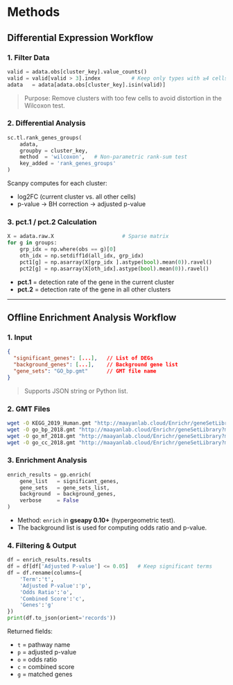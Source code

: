 # **Methods**

## Differential Expression Workflow

### 1. Filter Data

```python
valid = adata.obs[cluster_key].value_counts()
valid = valid[valid > 3].index          # Keep only types with ≥4 cells
adata   = adata[adata.obs[cluster_key].isin(valid)]
```

> Purpose: Remove clusters with too few cells to avoid distortion in the Wilcoxon test.

### 2. Differential Analysis

```python
sc.tl.rank_genes_groups(
    adata,
    groupby = cluster_key,
    method  = 'wilcoxon',   # Non-parametric rank-sum test
    key_added = 'rank_genes_groups'
)
```

Scanpy computes for each cluster:

* log2FC (current cluster vs. all other cells)
* p-value → BH correction → adjusted p-value

### 3. pct.1 / pct.2 Calculation

```python
X = adata.raw.X                      # Sparse matrix
for g in groups:
    grp_idx = np.where(obs == g)[0]
    oth_idx = np.setdiff1d(all_idx, grp_idx)
    pct1[g] = np.asarray(X[grp_idx ].astype(bool).mean(0)).ravel()
    pct2[g] = np.asarray(X[oth_idx].astype(bool).mean(0)).ravel()
```

* **pct.1** = detection rate of the gene in the current cluster
* **pct.2** = detection rate of the gene in all other clusters

---

## Offline Enrichment Analysis Workflow

### 1. Input

```json
{
  "significant_genes": [...],   // List of DEGs
  "background_genes": [...],    // Background gene list
  "gene_sets": "GO_bp.gmt"      // GMT file name
}
```

> Supports JSON string or Python list.

### 2. GMT Files

```bash
wget -O KEGG_2019_Human.gmt "http://maayanlab.cloud/Enrichr/geneSetLibrary?mode=text&libraryName=KEGG_2019_Human"
wget -O go_bp_2018.gmt "http://maayanlab.cloud/Enrichr/geneSetLibrary?mode=text&libraryName=GO_Biological_Process_2018"
wget -O go_mf_2018.gmt "http://maayanlab.cloud/Enrichr/geneSetLibrary?mode=text&libraryName=GO_Molecular_Function_2018"
wget -O go_cc_2018.gmt "http://maayanlab.cloud/Enrichr/geneSetLibrary?mode=text&libraryName=GO_Cellular_Component_2018"
```

### 3. Enrichment Analysis

```python
enrich_results = gp.enrich(
    gene_list   = significant_genes,
    gene_sets   = gene_sets_list,
    background  = background_genes,
    verbose     = False
)
```

* Method: `enrich` in **gseapy 0.10+** (hypergeometric test).
* The background list is used for computing odds ratio and p-value.

### 4. Filtering & Output

```python
df = enrich_results.results
df = df[df['Adjusted P-value'] <= 0.05]   # Keep significant terms
df = df.rename(columns={
    'Term':'t',
    'Adjusted P-value':'p',
    'Odds Ratio':'o',
    'Combined Score':'c',
    'Genes':'g'
})
print(df.to_json(orient='records'))
```

Returned fields:

* `t` = pathway name
* `p` = adjusted p-value
* `o` = odds ratio
* `c` = combined score
* `g` = matched genes



